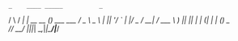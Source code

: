     _    ____ _____          _           
   / \  / ___|_   _| __ __ _(_) ___  ___ 
  / _ \ \___ \ | || '__/ _` | |/ _ \/ __|
 / ___ \ ___) || || | | (_| | | (_) \__ \
/_/   \_\____/ |_||_|  \__,_|_|\___/|___/
                                         
